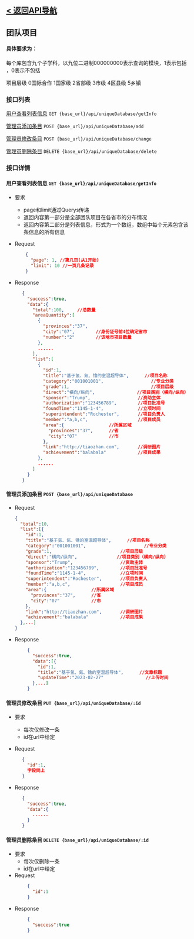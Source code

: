 ## [< 返回API导航](../API.md)

## 团队项目

#### 具体要求为：

每个库包含九个子学科，以九位二进制000000000表示查询的模块，1表示包括 ，0表示不包括

项目层级 0国际合作 1国家级 2省部级 3市级 4区县级 5乡镇

### 接口列表



[用户查看列表信息](#list) `GET {base_url}/api/uniqueDatabase/getInfo`

[管理员添加条目](#add) `POST {base_url}/api/uniqueDatabase/add`

[管理员修改条目](#change) `POST {base_url}/api/uniqueDatabase/change`

[管理员删除条目](#delete) `DELETE {base_url}/api/uniqueDatabase/delete`

### 接口详情

<a id="list"></a>

#### 用户查看列表信息 `GET {base_url}/api/uniqueDatabase/getInfo`

+ 要求
  + page和limit通过Querys传递
  + 返回内容第一部分是全部团队项目在各省市的分布情况
  + 返回内容第二部分是列表信息，形式为一个数组，数组中每个元素包含该条信息的所有信息


+ Request 
  ```json
      {
        "page": 1, //第几页(从1开始)
        "limit": 10 //一页几条记录
      }
  ```

+ Response
```json
      {
        "success":true,
        "data":{
          "total":100,     //总数量
          "areaQuantity":[
            {
              "provinces":"37",     
              "city":"07",        //身份证号前4位确定省市
              "number":"2"        //该地市项目数量
            },
            ......
          ],
          "list":[
            {
              "id":1,
              "title":"基于氢、氮、镥的室温超导体",      //项目名称
              "category":"001001001",                  //专业分类 
              "grade":1,                               //项目层级 
              "direct":"横向/纵向",                //项目类别（横向/纵向）
              "sponsor":"Trump",                  //资助主体
              "authorization":"123456789",        //项目批准号
              "foundTime":"1145-1-4",             //立项时间
              "superintendent":"Rochester",       //项目负责人
              "member":"a,b,c",                   //项目成员
              "area":{                 //所属区域
                "provinces":"37",      //省
                "city":"07"            //市
              },
              "link":"http://tiaozhan.com",       //调研图片
              "achievement":"balabala"            //项目成果
            },
            ......
          ]
        }
      }
```

<a id="add"></a>

#### 管理员添加条目 `POST {base_url}/api/uniqueDatabase`

+ Request
  ```json
  {
    "total":10,
    "list":[{
      "id":1,
      "title":"基于氢、氮、镥的室温超导体",      //项目名称
      "category":"001001001",                      //专业分类 
      "grade":1,                          //项目层级
      "direct":"横向/纵向",               //项目类别（横向/纵向）
      "sponsor":"Trump",                  //资助主体
      "authorization":"123456789",        //项目批准号
      "foundTime":"1145-1-4",             //立项时间
      "superintendent":"Rochester",       //项目负责人
      "member":"a,b,c",                   //项目成员
      "area":{                 //所属区域
        "provinces":"37",      //省
        "city":"07"            //市
      },
      "link":"http://tiaozhan.com",       //调研图片
      "achievement":"balabala"            //项目成果
    },...]
  }
  ```
  
+ Response
```json
        {
          "success":true,
          "data":[{
            "id":1,
            "title":"基于氢、氮、镥的室温超导体",      //文章标题
            "updateTime":"2023-02-27"                //上传时间
          },...]
        }
```
<a id="change"></a>

#### 管理员修改条目 `PUT {base_url}/api/uniqueDatabase/:id`

+ 要求
    + 每次仅修改一条
    + id在url中给定

+ Request
```json
      {
        "id":1,
        字段同上
      }
```
+ Response 
```json
      {
        "success":true,
        "data":{
          ......
        }
      }
```

#### 管理员删除条目 `DELETE {base_url}/api/uniqueDatabase/:id`
+ 要求
    + 每次仅删除一条
    + id在url中给定
+ Request
```json
        {
          "id":1
        }
```

+ Response 
```json 
        {
          "success":true
        }
```
